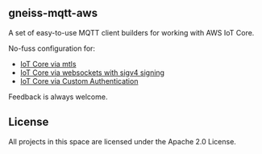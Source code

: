 ## gneiss-mqtt-aws

A set of easy-to-use MQTT client builders for working with AWS IoT Core.

No-fuss configuration for:
* [IoT Core via mtls](https://docs.aws.amazon.com/iot/latest/developerguide/x509-client-certs.html)
* [IoT Core via websockets with sigv4 signing](https://docs.aws.amazon.com/IAM/latest/UserGuide/reference_aws-signing.html)
* [IoT Core via Custom Authentication](https://docs.aws.amazon.com/iot/latest/developerguide/custom-authentication.html)

Feedback is always welcome.

## License

All projects in this space are licensed under the Apache 2.0 License. 
